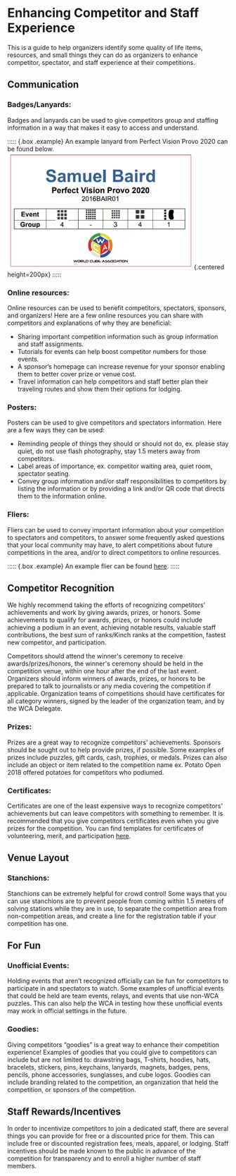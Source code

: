 # Enhancing Competitor and Staff Experience


This is a guide to help organizers identify some quality of life items, resources, and small things they can do as organizers to enhance competitor, spectator, and staff experience at their competitions.


## Communication

### Badges/Lanyards:

Badges and lanyards can be used to give competitors group and staffing information in a way that makes it easy to access and understand.

::::: {.box .example}
An example lanyard from Perfect Vision Provo 2020 can be found below.
![](images/lanyard.png){.centered height=200px}
:::::

### Online resources:

Online resources can be used to benefit competitors, spectators, sponsors, and organizers! Here are a few online resources you can share with competitors and explanations of why they are beneficial:

- Sharing important competition information such as group information and staff assignments.
- Tutorials for events can help boost competitor numbers for those events.
- A sponsor’s homepage can increase revenue for your sponsor enabling them to better cover prize or venue cost.
- Travel information can help competitors and staff better plan their traveling routes and show them their options for lodging.

### Posters:

Posters can be used to give competitors and spectators information. Here are a few ways they can be used:

- Reminding people of things they should or should not do, ex. please stay quiet, do not use flash photography, stay 1.5 meters away from competitors.
- Label areas of importance, ex. competitor waiting area, quiet room, spectator seating.
- Convey group information and/or staff responsibilities to competitors by listing the information or by providing a link and/or QR code that directs them to the information online.

### Fliers:

Fliers can be used to convey important information about your competition to spectators and competitors, to answer some frequently asked questions that your local community may have, to alert competitions about future competitions in the area, and/or to direct competitors to online resources.

::::: {.box .example}
An example flier can be found [here](https://docs.google.com/document/d/1cjlvbTQ-e8_TzviEfQ_OUggNtEh-1R7GhKWMU-7IW28/edit?usp=sharing).
:::::


## Competitor Recognition

We highly recommend taking the efforts of recognizing competitors’ achievements and work by giving awards, prizes, or honors. Some achievements to qualify for awards, prizes, or honors could include achieving a podium in an event, achieving notable results, valuable staff contributions, the best sum of ranks/Kinch ranks at the competition, fastest new competitor, and participation.

Competitors should attend the winner's ceremony to receive awards/prizes/honors, the winner's ceremony should be held in the competition venue, within one hour after the end of the last event. Organizers should inform winners of awards, prizes, or honors to be prepared to talk to journalists or any media covering the competition if applicable. Organization teams of competitions should have certificates for all category winners, signed by the leader of the organization team, and by the WCA Delegate.

### Prizes:

Prizes are a great way to recognize competitors’ achievements. Sponsors should be sought out to help provide prizes, if possible. Some examples of prizes include puzzles, gift cards, cash, trophies, or medals. Prizes can also include an object or item related to the competition name ex. Potato Open 2018 offered potatoes for competitors who podiumed.

### Certificates:

Certificates are one of the least expensive ways to recognize competitors' achievements but can leave competitors with something to remember. It is recommended that you give competitors certificates even when you give prizes for the competition. You can find templates for certificates of volunteering, merit, and participation [here](https://drive.google.com/drive/folders/1jrMWgOgNscPDqoxzgnEQ1bnV9D4FDzLj).


## Venue Layout

### Stanchions:

Stanchions can be extremely helpful for crowd control! Some ways that you can use stanchions are to prevent people from coming within 1.5 meters of solving stations while they are in use, to separate the competition area from non-competition areas, and create a line for the registration table if your competition has one.


## For Fun

### Unofficial Events:

Holding events that aren’t recognized officially can be fun for competitors to participate in and spectators to watch. Some examples of unofficial events that could be held are team events, relays, and events that use non-WCA puzzles. This can also help the WCA in testing how these unofficial events may work in official settings in the future.

### Goodies:

Giving competitors “goodies” is a great way to enhance their competition experience! Examples of goodies that you could give to competitors can include but are not limited to: drawstring bags, T-shirts, hoodies, hats, bracelets, stickers, pins, keychains, lanyards, magnets, badges, pens, pencils, phone accessories, sunglasses, and cube logos. Goodies can include branding related to the competition, an organization that held the competition, or sponsors of the competition.


## Staff Rewards/Incentives

In order to incentivize competitors to join a dedicated staff, there are several things you can provide for free or a discounted price for them. This can include free or discounted registration fees, meals, apparel, or lodging. Staff incentives should be made known to the public in advance of the competition for transparency and to enroll a higher number of staff members.

